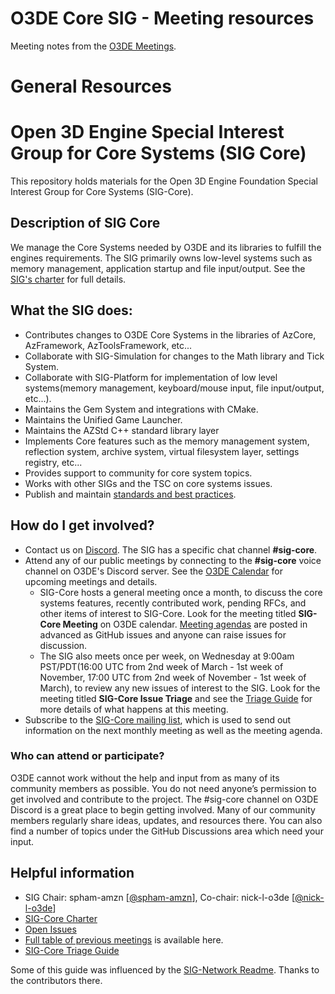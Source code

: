 # O3DE Core SIG - Meeting resources

Meeting notes from the [O3DE Meetings](https://o3de.github.io/sig-core/meetings/).



# General Resources

# Open 3D Engine Special Interest Group for Core Systems (SIG Core)

This repository holds materials for the Open 3D Engine Foundation Special Interest Group for Core Systems (SIG-Core).

## Description of SIG Core
We manage the Core Systems needed by O3DE and its libraries to fulfill the engines requirements. The SIG primarily owns low-level systems such as memory management, application startup and file input/output. See the [SIG's charter](governance/SIG%20Core%20Charter.md) for full details.

## What the SIG does:

* Contributes changes to O3DE Core Systems in the libraries of AzCore, AzFramework, AzToolsFramework, etc...  
* Collaborate with SIG-Simulation for changes to the Math library and Tick System. 
* Collaborate with SIG-Platform for implementation of low level systems(memory management, keyboard/mouse input, file input/output, etc...).  
* Maintains the Gem System and integrations with CMake.  
* Maintains the Unified Game Launcher.  
* Maintains the AZStd C++ standard library layer
* Implements Core features such as the memory management system, reflection system, archive system, virtual filesystem layer, settings registry, etc...  
* Provides support to community for core system topics.  
* Works with other SIGs and the TSC on core systems issues.  
* Publish and maintain [standards and best practices](https://github.com/o3de/sig-core/tree/main/governance).  

## How do I get involved?

* Contact us on [Discord](https://discord.com/invite/o3de). The SIG has a specific chat channel **#sig-core**.
* Attend any of our public meetings by connecting to the **#sig-core** voice channel on O3DE's Discord server. See the [O3DE Calendar](https://lists.o3de.org/g/o3de-calendar/calendar) for upcoming meetings and details.
    * SIG-Core hosts a general meeting once a month, to discuss the core systems features, recently contributed work, pending RFCs, and other items of interest to SIG-Core. Look for the meeting titled **SIG-Core Meeting** on O3DE calendar. [Meeting agendas](issues?q=is%3Aissue+is%3Aopen+label%3Amtg-agenda) are posted in advanced as GitHub issues and anyone can raise issues for discussion.
    * The SIG also meets once per week, on Wednesday at 9:00am PST/PDT(16:00 UTC from 2nd week of March - 1st week of November, 17:00 UTC from 2nd week of November - 1st week of March), to review any new issues of interest to the SIG. Look for the meeting titled **SIG-Core Issue Triage** and see the [Triage Guide](TRIAGE_GUIDE.md) for more details of what happens at this meeting.
* Subscribe to the [SIG-Core mailing list](https://lists.o3de.org/g/sig-core), which is used to send out information on the next monthly meeting as well as the meeting agenda.

### Who can attend or participate?
O3DE cannot work without the help and input from as many of its community members as possible. You do not need anyone’s permission to get involved and contribute to the project. The #sig-core channel on O3DE Discord is a great place to begin getting involved. Many of our community members regularly share ideas, updates, and resources there. You can also find a number of topics under the GitHub Discussions area which need your input.

## Helpful information

* SIG Chair: spham-amzn [[@spham-amzn](https://github.com/spham-amzn)], Co-chair: nick-l-o3de [[@nick-l-o3de](https://github.com/nick-l-o3de)]
* [SIG-Core Charter](governance/SIG%20Core%20Charter.md)
* [Open Issues](issues?q=is%3Aissue+is%3Aopen+label%3Amtg-agenda)
* [Full table of previous meetings](meetings?id=previous-meetings) is available here.
* [SIG-Core Triage Guide](governance/TRIAGE_GUIDE.md)

Some of this guide was influenced by the [SIG-Network Readme](https://github.com/o3de/sig-network/blob/main/README.md). Thanks to the contributors there.
